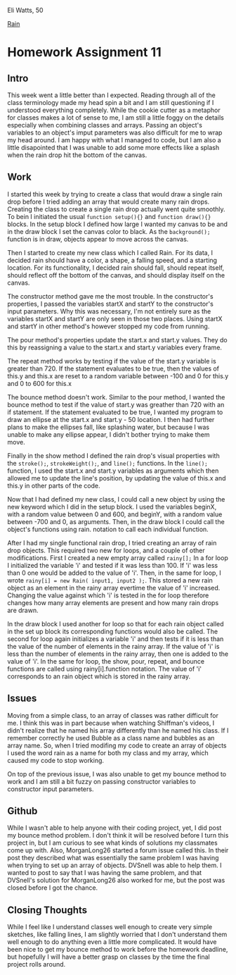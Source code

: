 Eli Watts, 50

[Rain](https://wattse13.github.io/120_work/hw_11/)

# Homework Assignment 11

## Intro

This week went a little better than I expected. Reading through all of the class terminology made my head spin a bit and I am still questioning if I understood everything completely. While the cookie cutter as a metaphor for classes makes a lot of sense to me, I am still a little foggy on the details especially when combining classes and arrays. Passing an object's variables to an object's imput parameters was also difficult for me to wrap my head around. I am happy with what I managed to code, but I am also a little disapointed that I was unable to add some more effects like a splash when the rain drop hit the bottom of the canvas.

## Work

I started this week by trying to create a class that would draw a single rain drop before I tried adding an array that would create many rain drops. Creating the class to create a single rain drop actually went quite smoothly. To bein I initiated the usual `function setup(){}` and `function draw(){}` blocks. In the setup block I defined how large I wanted my canvas to be and in the draw block I set the canvas color to black. As the `background();` function is in draw, objects appear to move across the canvas.

Then I started to create my new class which I called Rain. For its data, I decided rain should have a color, a shape, a falling speed, and a starting location. For its functionality, I decided rain should fall, should repeat itself, should reflect off the bottom of the canvas, and should display itself on the canvas.

The constructor method gave me the most trouble. In the constructor's properties, I passed the variables startX and startY to the constructor's input parameters. Why this was necessary, I'm not entirely sure as the variables startX and startY are only seen in those two places. Using startX and startY in other method's however stopped my code from running.

The pour method's properties update the start.x and start.y values. They do this by reassigning a value to the start.x and start.y variables every frame.

The repeat method works by testing if the value of the start.y variable is greater than 720. If the statement evaluates to be true, then the values of this.y and this.x are reset to a random variable between -100 and 0 for this.y and 0 to 600 for this.x

The bounce method doesn't work. Similar to the pour method, I wanted the bounce method to test if the value of start.y was greather than 720 with an if statement. If the statement evaluated to be true, I wanted my program to draw an ellipse at the start.x and start.y - 50 location. I then had further plans to make the ellipses fall, like splashing water, but because I was unable to make any ellipse appear, I didn't bother trying to make them move.

Finally in the show method I defined the rain drop's visual properties with the `stroke();`, `strokeWeight();`, and `line();` functions. In the `line();` function, I used the start.x and start.y variables as arguments which then allowed me to update the line's position, by updating the value of this.x and this.y in other parts of the code.

Now that I had defined my new class, I could call a new object by using the new keyword which I did in the setup block. I used the variables beginX, with a random value between 0 and 600, and beginY, with a random value between -700 and 0, as arguments. Then, in the draw block I could call the object's functions using rain. notation to call each individual function.

After I had my single functional rain drop, I tried creating an array of rain drop objects. This required two new for loops, and a couple of other modifications. First I created a new empty array called `rainy[];` In a for loop I initialized the variable 'i' and tested if it was less than 100. If 'i' was less than 0 one would be added to the value of 'i'. Then, in the same for loop, I wrote `rainy[i] = new Rain( input1, input2 );`. This stored a new rain object as an element in the rainy array evertime the value of 'i' increased. Changing the value against which 'i' is tested in the for loop therefore changes how many array elements are present and how many rain drops are drawn.

In the draw block I used another for loop so that for each rain object called in the set up block its corresponding functions would also be called. The second for loop again initializes a variable 'i' and then tests if it is less than the value of the number of elements in the rainy array. If the value of 'i' is less than the number of elements in the rainy array, then one is added to the value of 'i'. In the same for loop, the show, pour, repeat, and bounce functions are called using rainy[i].function notation. The value of 'i' corresponds to an rain object which is stored in the rainy array.

## Issues

Moving from a simple class, to an array of classes was rather difficult for me. I think this was in part because when watching Shiffman's videos, I didn't realize that he named his array differently than he named his class. If I remember correctly he used Bubble as a class name and bubbles as an array name. So, when I tried modifing my code to create an array of objects I used the word rain as a name for both my class and my array, which caused my code to stop working.

On top of the previous issue, I was also unable to get my bounce method to work and I am still a bit fuzzy on passing constructor variables to constructor input parameters.

## Github

While I wasn't able to help anyone with their coding project, yet, I did post my bounce method problem. I don't think it will be resolved before I turn this project in, but I am curious to see what kinds of solutions my classmates come up with. Also, MorganLong26 started a forum issue called this. In their post they described what was essentially the same problem I was having when trying to set up an array of objects. DVSnell was able to help them. I wanted to post to say that I was having the same problem, and that DVSnell's solution for MorganLong26 also worked for me, but the post was closed before I got the chance.

## Closing Thoughts

While I feel like I understand classes well enough to create very simple sketches, like falling lines, I am slightly worried that I don't understand them well enough to do anything even a little more complicated. It would have been nice to get my bounce method to work before the homework deadline, but hopefully I will have a better grasp on classes by the time the final project rolls around.
